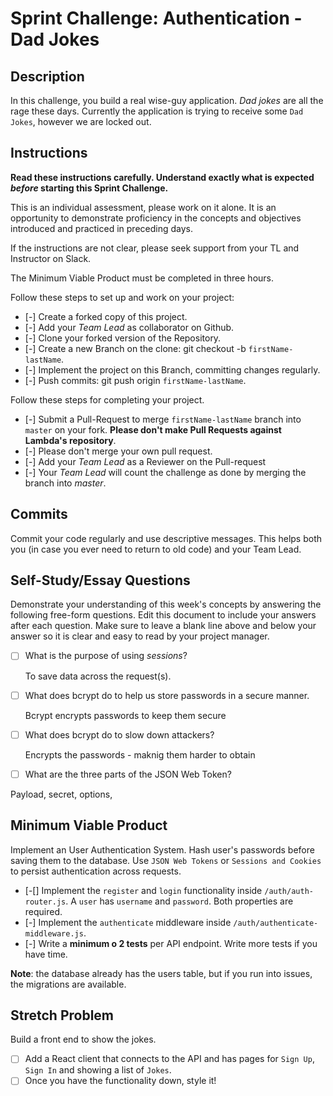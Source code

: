 # Sprint Challenge: Authentication - Dad Jokes

## Description

In this challenge, you build a real wise-guy application. _Dad jokes_ are all the rage these days. Currently the application is trying to receive some `Dad Jokes`, however we are locked out.

## Instructions

**Read these instructions carefully. Understand exactly what is expected _before_ starting this Sprint Challenge.**

This is an individual assessment, please work on it alone. It is an opportunity to demonstrate proficiency in the concepts and objectives introduced and practiced in preceding days.

If the instructions are not clear, please seek support from your TL and Instructor on Slack.

The Minimum Viable Product must be completed in three hours.

Follow these steps to set up and work on your project:

- [-] Create a forked copy of this project.
- [-] Add your _Team Lead_ as collaborator on Github.
- [-] Clone your forked version of the Repository.
- [-] Create a new Branch on the clone: git checkout -b `firstName-lastName`.
- [-] Implement the project on this Branch, committing changes regularly.
- [-] Push commits: git push origin `firstName-lastName`.

Follow these steps for completing your project.

- [-] Submit a Pull-Request to merge `firstName-lastName` branch into `master` on your fork. **Please don't make Pull Requests against Lambda's repository**.
- [-] Please don't merge your own pull request.
- [-] Add your _Team Lead_ as a Reviewer on the Pull-request
- [-] Your _Team Lead_ will count the challenge as done by merging the branch into _master_.

## Commits

Commit your code regularly and use descriptive messages. This helps both you (in case you ever need to return to old code) and your Team Lead.

## Self-Study/Essay Questions

Demonstrate your understanding of this week's concepts by answering the following free-form questions. Edit this document to include your answers after each question. Make sure to leave a blank line above and below your answer so it is clear and easy to read by your project manager.

- [ ] What is the purpose of using _sessions_?

    To save data across the request(s).

- [ ] What does bcrypt do to help us store passwords in a secure manner.

    Bcrypt encrypts passwords to keep them secure

- [ ] What does bcrypt do to slow down attackers?

    Encrypts the passwords - maknig them harder to obtain

- [ ] What are the three parts of the JSON Web Token?

Payload, secret, options,

## Minimum Viable Product

Implement an User Authentication System. Hash user's passwords before saving them to the database. Use `JSON Web Tokens` or `Sessions and Cookies` to persist authentication across requests.

- [-[] Implement the `register` and `login` functionality inside `/auth/auth-router.js`. A `user` has `username` and `password`. Both properties are required.
- [-] Implement the `authenticate` middleware inside `/auth/authenticate-middleware.js`.
- [-] Write a **minimum o 2 tests** per API endpoint. Write more tests if you have time.

**Note**: the database already has the users table, but if you run into issues, the migrations are available.

## Stretch Problem

Build a front end to show the jokes.

- [ ] Add a React client that connects to the API and has pages for `Sign Up`, `Sign In` and showing a list of `Jokes`.
- [ ] Once you have the functionality down, style it!
